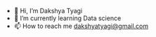 - 👋 Hi, I’m Dakshya Tyagi
- 🌱 I’m currently learning Data science
- 📫 How to reach me dakshyatyagi@gmail.com
